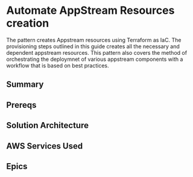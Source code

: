 # Automate AppStream Resources creation 
The pattern creates Appstream resources using Terraform as IaC. The provisioning steps outlined in this guide creates all the necessary and dependent appstream resources. This pattern also covers the method of orchestrating the deploymnet of various appstream components with a workflow that is based on best practices. 

## Summary

## Prereqs

## Solution Architecture

## AWS Services Used

## Epics